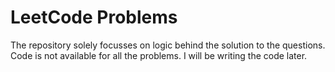 # LeetCode Problems

The repository solely focusses on logic behind the solution to the questions.
Code is not available for all the problems.
I will be writing the code later.
